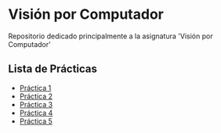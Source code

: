 # Visión por Computador 
Repositorio dedicado principalmente a la asignatura 'Visión por Computador'

## Lista de Prácticas
<ul>
  <li><a href="./Práctica_1%20Anaconda">Práctica 1</a></li>
  <li><a href="./Práctica_2">Práctica 2</li>
  <li><a href="./Práctica_3">Práctica 3</li>
  <li><a href="./Práctica_4">Práctica 4</li>
  <li><a href="./Práctica_5">Práctica 5</li>
</ul>
